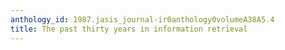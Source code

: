 ```yaml
---
anthology_id: 1987.jasis_journal-ir0anthology0volumeA38A5.4
title: The past thirty years in information retrieval
---
```

